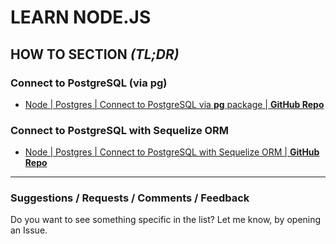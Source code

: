 # LEARN NODE.JS

<h2>HOW TO SECTION <em>(TL;DR)</em></h2>

### Connect to PostgreSQL (via __pg__)

- [ Node | Postgres | Connect to PostgreSQL via __pg__ package | **GitHub Repo**](https://github.com/kostasx/EventLoop/blob/master/LearnNode/examples/postgres-connect/postgres-connect.js)

### Connect to PostgreSQL with Sequelize ORM

- [ Node | Postgres | Connect to PostgreSQL with Sequelize ORM | **GitHub Repo**](https://github.com/kostasx/EventLoop/blob/master/LearnNode/examples/postgres-connect/postgres-connect-sequelize.js)


---

### Suggestions / Requests / Comments / Feedback

Do you want to see something specific in the list? Let me know, by opening an Issue.
